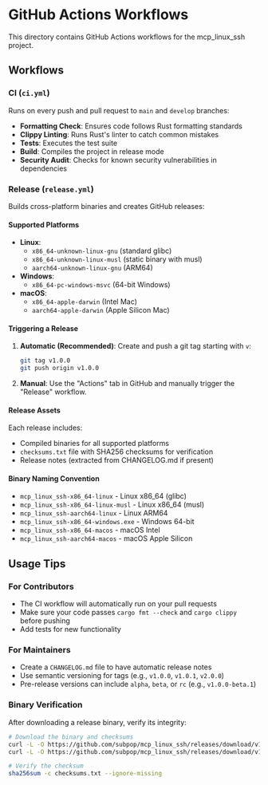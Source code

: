 # GitHub Actions Workflows

This directory contains GitHub Actions workflows for the mcp_linux_ssh project.

## Workflows

### CI (`ci.yml`)
Runs on every push and pull request to `main` and `develop` branches:
- **Formatting Check**: Ensures code follows Rust formatting standards
- **Clippy Linting**: Runs Rust's linter to catch common mistakes
- **Tests**: Executes the test suite
- **Build**: Compiles the project in release mode
- **Security Audit**: Checks for known security vulnerabilities in dependencies

### Release (`release.yml`)
Builds cross-platform binaries and creates GitHub releases:

#### Supported Platforms
- **Linux**:
  - `x86_64-unknown-linux-gnu` (standard glibc)
  - `x86_64-unknown-linux-musl` (static binary with musl)
  - `aarch64-unknown-linux-gnu` (ARM64)
- **Windows**:
  - `x86_64-pc-windows-msvc` (64-bit Windows)
- **macOS**:
  - `x86_64-apple-darwin` (Intel Mac)
  - `aarch64-apple-darwin` (Apple Silicon Mac)

#### Triggering a Release

1. **Automatic (Recommended)**: Create and push a git tag starting with `v`:
   ```bash
   git tag v1.0.0
   git push origin v1.0.0
   ```

2. **Manual**: Use the "Actions" tab in GitHub and manually trigger the "Release" workflow.

#### Release Assets
Each release includes:
- Compiled binaries for all supported platforms
- `checksums.txt` file with SHA256 checksums for verification
- Release notes (extracted from CHANGELOG.md if present)

#### Binary Naming Convention
- `mcp_linux_ssh-x86_64-linux` - Linux x86_64 (glibc)
- `mcp_linux_ssh-x86_64-linux-musl` - Linux x86_64 (musl)
- `mcp_linux_ssh-aarch64-linux` - Linux ARM64
- `mcp_linux_ssh-x86_64-windows.exe` - Windows 64-bit
- `mcp_linux_ssh-x86_64-macos` - macOS Intel
- `mcp_linux_ssh-aarch64-macos` - macOS Apple Silicon

## Usage Tips

### For Contributors
- The CI workflow will automatically run on your pull requests
- Make sure your code passes `cargo fmt --check` and `cargo clippy` before pushing
- Add tests for new functionality

### For Maintainers
- Create a `CHANGELOG.md` file to have automatic release notes
- Use semantic versioning for tags (e.g., `v1.0.0`, `v1.0.1`, `v2.0.0`)
- Pre-release versions can include `alpha`, `beta`, or `rc` (e.g., `v1.0.0-beta.1`)

### Binary Verification
After downloading a release binary, verify its integrity:
```bash
# Download the binary and checksums
curl -L -O https://github.com/subpop/mcp_linux_ssh/releases/download/v1.0.0/mcp_linux_ssh-x86_64-linux
curl -L -O https://github.com/subpop/mcp_linux_ssh/releases/download/v1.0.0/checksums.txt

# Verify the checksum
sha256sum -c checksums.txt --ignore-missing
```
